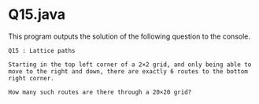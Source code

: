 # Q15.java
This program outputs the solution of the following question to the console.

```
Q15 : Lattice paths

Starting in the top left corner of a 2×2 grid, and only being able to move to the right and down, there are exactly 6 routes to the bottom right corner.

How many such routes are there through a 20×20 grid?
```